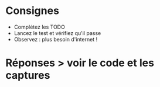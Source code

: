 # Consignes

- Complétez les TODO
- Lancez le test et vérifiez qu'il passe
- Observez : plus besoin d'internet !

# Réponses > voir le code et les captures